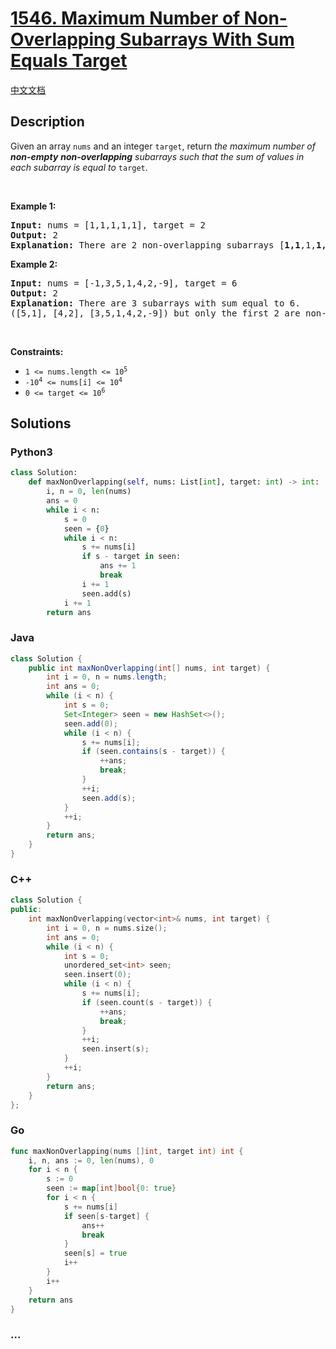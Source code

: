 # [1546. Maximum Number of Non-Overlapping Subarrays With Sum Equals Target](https://leetcode.com/problems/maximum-number-of-non-overlapping-subarrays-with-sum-equals-target)

[中文文档](/solution/1500-1599/1546.Maximum%20Number%20of%20Non-Overlapping%20Subarrays%20With%20Sum%20Equals%20Target/README.md)

## Description

<p>Given an array <code>nums</code> and an integer <code>target</code>, return <em>the maximum number of <strong>non-empty</strong> <strong>non-overlapping</strong> subarrays such that the sum of values in each subarray is equal to</em> <code>target</code>.</p>

<p>&nbsp;</p>
<p><strong class="example">Example 1:</strong></p>

<pre>
<strong>Input:</strong> nums = [1,1,1,1,1], target = 2
<strong>Output:</strong> 2
<strong>Explanation:</strong> There are 2 non-overlapping subarrays [<strong>1,1</strong>,1,<strong>1,1</strong>] with sum equals to target(2).
</pre>

<p><strong class="example">Example 2:</strong></p>

<pre>
<strong>Input:</strong> nums = [-1,3,5,1,4,2,-9], target = 6
<strong>Output:</strong> 2
<strong>Explanation:</strong> There are 3 subarrays with sum equal to 6.
([5,1], [4,2], [3,5,1,4,2,-9]) but only the first 2 are non-overlapping.
</pre>

<p>&nbsp;</p>
<p><strong>Constraints:</strong></p>

<ul>
	<li><code>1 &lt;= nums.length &lt;= 10<sup>5</sup></code></li>
	<li><code>-10<sup>4</sup> &lt;= nums[i] &lt;= 10<sup>4</sup></code></li>
	<li><code>0 &lt;= target &lt;= 10<sup>6</sup></code></li>
</ul>

## Solutions

<!-- tabs:start -->

### **Python3**

```python
class Solution:
    def maxNonOverlapping(self, nums: List[int], target: int) -> int:
        i, n = 0, len(nums)
        ans = 0
        while i < n:
            s = 0
            seen = {0}
            while i < n:
                s += nums[i]
                if s - target in seen:
                    ans += 1
                    break
                i += 1
                seen.add(s)
            i += 1
        return ans
```

### **Java**

```java
class Solution {
    public int maxNonOverlapping(int[] nums, int target) {
        int i = 0, n = nums.length;
        int ans = 0;
        while (i < n) {
            int s = 0;
            Set<Integer> seen = new HashSet<>();
            seen.add(0);
            while (i < n) {
                s += nums[i];
                if (seen.contains(s - target)) {
                    ++ans;
                    break;
                }
                ++i;
                seen.add(s);
            }
            ++i;
        }
        return ans;
    }
}
```

### **C++**

```cpp
class Solution {
public:
    int maxNonOverlapping(vector<int>& nums, int target) {
        int i = 0, n = nums.size();
        int ans = 0;
        while (i < n) {
            int s = 0;
            unordered_set<int> seen;
            seen.insert(0);
            while (i < n) {
                s += nums[i];
                if (seen.count(s - target)) {
                    ++ans;
                    break;
                }
                ++i;
                seen.insert(s);
            }
            ++i;
        }
        return ans;
    }
};
```

### **Go**

```go
func maxNonOverlapping(nums []int, target int) int {
	i, n, ans := 0, len(nums), 0
	for i < n {
		s := 0
		seen := map[int]bool{0: true}
		for i < n {
			s += nums[i]
			if seen[s-target] {
				ans++
				break
			}
			seen[s] = true
			i++
		}
		i++
	}
	return ans
}
```

### **...**

```

```

<!-- tabs:end -->
